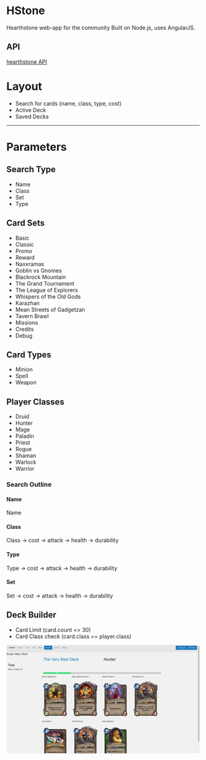 # HStone

Hearthstone web-app for the community
Built on Node.js, uses AngularJS.

## API
[hearthstone API](http://hearthstoneapi.com/)

# Layout
* Search for cards (name, class, type, cost)
* Active Deck
* Saved Decks

---

# Parameters
## Search Type
* Name
* Class
* Set
* Type

## Card Sets
* Basic
* Classic
* Promo
* Reward
* Naxxramas
* Goblin vs Gnomes
* Blackrock Mountain
* The Grand Tournament
* The League of Explorers
* Whispers of the Old Gods
* Karazhan
* Mean Streets of Gadgetzan
* Tavern Brawl
* Missions
* Credits
* Debug

## Card Types
* Minion
* Spell
* Weapon

## Player Classes
* Druid
* Hunter
* Mage
* Paladin
* Priest
* Rogue
* Shaman
* Warlock
* Warrior

### Search Outline

#### Name
Name

#### Class
Class -> cost -> attack -> health -> durability

#### Type
Type -> cost -> attack -> health -> durability

#### Set
Set -> cost -> attack -> health -> durability

## Deck Builder
* Card Limit (card.count <= 30)
* Card Class check (card.class == player.class)


![user deck](screenshots/player_deck.png)
